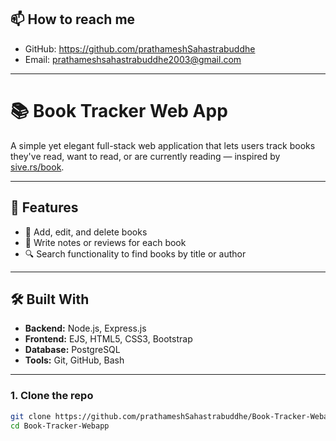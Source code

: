 
## 📫 How to reach me
- GitHub: https://github.com/prathameshSahastrabuddhe
- Email: prathameshsahastrabuddhe2003@gmail.com

---
# 📚 Book Tracker Web App

A simple yet elegant full-stack web application that lets users track books they've read, want to read, or are currently reading — inspired by [sive.rs/book](https://sive.rs/book).

---

## 🚀 Features

- 📖 Add, edit, and delete books
- 📝 Write notes or reviews for each book
- 🔍 Search functionality to find books by title or author

---

## 🛠️ Built With

- **Backend:** Node.js, Express.js
- **Frontend:** EJS, HTML5, CSS3, Bootstrap
- **Database:** PostgreSQL
- **Tools:** Git, GitHub, Bash

---

### 1. Clone the repo
```bash
git clone https://github.com/prathameshSahastrabuddhe/Book-Tracker-Webapp.git
cd Book-Tracker-Webapp


